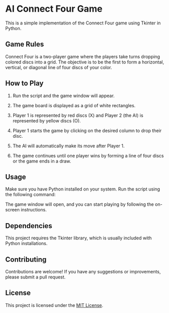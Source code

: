 # AI Connect Four Game

This is a simple implementation of the Connect Four game using Tkinter in Python.

## Game Rules

Connect Four is a two-player game where the players take turns dropping colored discs into a grid. The objective is to be the first to form a horizontal, vertical, or diagonal line of four discs of your color.

## How to Play

1. Run the script and the game window will appear.

2. The game board is displayed as a grid of white rectangles.

3. Player 1 is represented by red discs (X) and Player 2 (the AI) is represented by yellow discs (O).

4. Player 1 starts the game by clicking on the desired column to drop their disc.

5. The AI will automatically make its move after Player 1.

6. The game continues until one player wins by forming a line of four discs or the game ends in a draw.

## Usage

Make sure you have Python installed on your system. Run the script using the following command:


The game window will open, and you can start playing by following the on-screen instructions.

## Dependencies

This project requires the Tkinter library, which is usually included with Python installations.

## Contributing

Contributions are welcome! If you have any suggestions or improvements, please submit a pull request.

## License

This project is licensed under the [MIT License](LICENSE).
